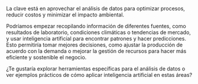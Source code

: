 La clave está en aprovechar el análisis de datos para optimizar procesos, reducir costos y minimizar el impacto ambiental. 

Podríamos empezar recopilando información de diferentes fuentes, como resultados de laboratorio, condiciones climáticas o
tendencias de mercado, y usar inteligencia artificial para encontrar patrones y hacer predicciones. Esto permitiría tomar 
mejores decisiones, como ajustar la producción de acuerdo con la demanda o mejorar la gestión de recursos para hacer más eficiente 
y sostenible el negocio.

¿Te gustaría explorar herramientas específicas para el análisis de datos o ver ejemplos prácticos de cómo aplicar inteligencia artificial en estas áreas?
